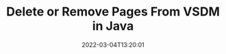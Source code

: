 ---
############################# Static ############################
layout: "auto-gen"
date: 2022-03-04T13:20:01
draft: false

############################# Head ############################
head_title: "Delete Pages from VSDM File in Java"
head_description: "Remove or delete a single page or collection of pages from a VSDM file in Java by reversing the pages order using document merger API."

############################# Header ############################
title: "Delete or Remove Pages From VSDM in Java"
description: "Delete or Remove a single page or collection of specific pages from a VSDM file using documents merger API for Java & J2SE applications."
bg_image: "https://cms.admin.containerize.com/templates/aspose/App_Themes/V3/images/bg/header1.png"
bg_overlay: false
button:
    enable: true
    icon: "fas fa-arrow-down"
    label: "Download Free Trial"
    link: "https://downloads.groupdocs.com/merger/java"

############################# SubMenu ############################
submenu:
    enable: true

    left:
        img_alt: "GroupDocs.Merger for Java"
        image: "https://cms.admin.containerize.com/templates/groupdocs/images/product-logos/90x90-noborder/groupdocs-merger-java.png"
        product: "GroupDocs.Merger"
        platform: "Java"

    middle:
        button:

            # button loop
            - link: "https://apireference.groupdocs.com/merger/java"
              text: "API Reference"

            # button loop
            - link: "https://github.com/groupdocs-merger"
              text: "Code Examples"

            # button loop
            - link: "https://products.groupdocs.app/merger/family"
              text: "Live Demos"

            # button loop
            - link: "https://purchase.groupdocs.com/pricing/merger/java"
              text: "Pricing"

    right:
        link_download: "https://downloads.groupdocs.com/merger"
        link_learn: "https://docs.groupdocs.com/merger/java"
        link_buy: "https://purchase.groupdocs.com"

############################# About ############################
about:
    enable: true
    title: "About GroupDocs.Merger for Java API"
    content: |
        [GroupDocs.Merger for Java](https://products.groupdocs.com/merger/java/) library offers a simple solution to safely merge & split between a wide range of document formats including PDF, Microsoft Office (Word, Excel, PowerPoint, OneNote), OpenDocument, HTML, images and many others within .NET applications. By adding just a few lines of the code, perform several document operations such as move, remove, rotate, swap, extract or change the orientation of pages within the documents. The documents merging API also supports previewing document pages as an image to analyse the document structure, formatting and content on the page.
        
        GroupDocs.Merger APIs are well supported on all major operating systems and Java versions including J2SE 7.0 (1.7), J2SE 8.0 (1.8) and Java 10.

############################# Steps ############################
steps:
    enable: true
    title_left: "Remove VSDM File Pages in Java"
    content_left: |
        [GroupDocs.Merger](https://products.groupdocs.com/merger/java/) makes it easy for Java developers to delete a single or a number of particular pages within a VSDM file by implementing a few easy steps.

        *   Initialise <mark>**RemoveOptions**</mark> class to specify page numbers to remove.
        *   Create new instance of <mark>**Merger**</mark> class and pass source document path as a constructor parameter.
        *   Call <mark>**removePages**</mark> method and pass <mark>**RemoveOptions**</mark> object to it.
        *   Call <mark>**save**</mark> method and pass desired file path to save resultant document.
        
    title_right: "System Requirements"
    content_right: |
        GroupDocs.Merger for Java APIs are supported on all major platforms and operating systems. Before executing the code below, please make sure that you have the following prerequisites installed on your system.

        *   Operating Systems: Microsoft Windows, Linux, MacOS
        *   Development Environments: NetBeans, IntelliJ IDEA, Eclipse
        *   Frameworks: Java 7 (1.7) and above
        *   Download the latest version of GroupDocs.Merger for Java from [Maven](https://repository.groupdocs.com/webapp/#/artifacts/browse/tree/General/repo/com/groupdocs/groupdocs-merger)
        
    code: |
        ```java
        // Remove VSDM file pages using GroupDocs.Merger API
        String filePath = "input.vsdm";
        String filePathOut = "output.vsdm";

        // Initialise RemoveOptions class to specify page numbers to remove
        RemoveOptions removeOptions = new RemoveOptions(new int[] { 3, 5 });

        // Instantiate Merger with input VSDM document
        Merger merger = new Merger("input.vsdm");

        // Call removePages method and pass RemoveOptions object to it
        merger.removePages(removeOptions);
            
        // Call Save method and pass desired file path to save the output document
        merger.save("output.vsdm");
        ```

############################# Demos ############################
demos:
    enable: true
    title: "Live Demos - Remove VSDM Document Pages Online"
    content: |
        Remove pages within VSDM files right now by visiting [GroupDocs.Merger Live Demos](https://products.groupdocs.app/merger/vsdm) website.
        The live demo has the following benefits
        
############################# About Formats ############################
about_formats:
    enable: true
    format:
        # format loop
        - icon: "far fa-file-alt"
          title: "About VSDM File Format"
          content: |
            Files with VSDM extension are drawing files created with Microsoft Visio application that supports macros. VSDM files are OPC/XML drawings that are similar to VSDX but also provide the capability to run macros when the file is opened. Macros are user-defined actions/steps that are developed in Visual Basic for Applications (VBA) and can be used to perform repetitive tasks.

          link: "https://docs.fileformat.com/image/vsdm/"

############################# More Formats ############################
more_formats:
    enable: true
    title: "Removing Pages of Other Document Formats"
    content: |
        Java documents merger & split API for file formats and images. Delete pages from the popular file formats as stated below.
    format: 
        # format loop
        - name: "Extract DOC Pages in Java"
          link: "https://products.groupdocs.com/merger/java/extract/doc/"
          description: "Microsoft Word Document"

        # format loop
        - name: "Extract DOCM Pages in Java"
          link: "https://products.groupdocs.com/merger/java/extract/docm/"
          description: "Microsoft Word Macro-Enabled Document"

        # format loop
        - name: "Extract DOCX Pages in Java"
          link: "https://products.groupdocs.com/merger/java/extract/docx/"
          description: "Microsoft Word Open XML Document"

        # format loop
        - name: "Extract DOT Pages in Java"
          link: "https://products.groupdocs.com/merger/java/extract/dot/"
          description: "Microsoft Word Document Template"

        # format loop
        - name: "Extract DOTM Pages in Java"
          link: "https://products.groupdocs.com/merger/java/extract/dotm/"
          description: "Microsoft Word Macro-Enabled Template"

        # format loop
        - name: "Extract DOTX Pages in Java"
          link: "https://products.groupdocs.com/merger/java/extract/dotx/"
          description: "Word Open XML Document Template"

        # format loop
        - name: "Extract EPUB Pages in Java"
          link: "https://products.groupdocs.com/merger/java/extract/epub/"
          description: "Digital E-Book File Format"

        # format loop
        - name: "Extract HTML Pages in Java"
          link: "https://products.groupdocs.com/merger/java/extract/html/"
          description: "Hyper Text Markup Language"

        # format loop
        - name: "Extract MHT Pages in Java"
          link: "https://products.groupdocs.com/merger/java/extract/mht/"
          description: "MIME Encapsulation of Aggregate HTML"

        # format loop
        - name: "Extract MHTML Pages in Java"
          link: "https://products.groupdocs.com/merger/java/extract/mhtml/"
          description: "MIME Encapsulation of Aggregate HTML"

        # format loop
        - name: "Extract ODP Pages in Java"
          link: "https://products.groupdocs.com/merger/java/extract/odp/"
          description: "OpenDocument Presentation File Format"

        # format loop
        - name: "Extract ODS Pages in Java"
          link: "https://products.groupdocs.com/merger/java/extract/ods/"
          description: "Open Document Spreadsheet"

        # format loop
        - name: "Extract ODT Pages in Java"
          link: "https://products.groupdocs.com/merger/java/extract/odt/"
          description: "Open Document Text"

        # format loop
        - name: "Extract OTP Pages in Java"
          link: "https://products.groupdocs.com/merger/java/extract/otp/"
          description: "Origin Graph Template"

        # format loop
        - name: "Extract OTT Pages in Java"
          link: "https://products.groupdocs.com/merger/java/extract/ott/"
          description: "Open Document Template"

        # format loop
        - name: "Extract PDF Pages in Java"
          link: "https://products.groupdocs.com/merger/java/extract/pdf/"
          description: "Portable Document"

        # format loop
        - name: "Extract POTM Pages in Java"
          link: "https://products.groupdocs.com/merger/java/extract/potm/"
          description: "Microsoft PowerPoint Template"

        # format loop
        - name: "Extract POTX Pages in Java"
          link: "https://products.groupdocs.com/merger/java/extract/potx/"
          description: "Microsoft PowerPoint Open XML Template"

        # format loop
        - name: "Extract PPS Pages in Java"
          link: "https://products.groupdocs.com/merger/java/extract/pps/"
          description: "Microsoft PowerPoint Slide Show"

        # format loop
        - name: "Extract PPSM Pages in Java"
          link: "https://products.groupdocs.com/merger/java/extract/ppsm/"
          description: "Microsoft PowerPoint Slide Show"

        # format loop
        - name: "Extract PPSX Pages in Java"
          link: "https://products.groupdocs.com/merger/java/extract/ppsx/"
          description: "PowerPoint Open XML Slide Show"

        # format loop
        - name: "Extract PPT Pages in Java"
          link: "https://products.groupdocs.com/merger/java/extract/ppt/"
          description: "PowerPoint Presentation"

        # format loop
        - name: "Extract PPTM Pages in Java"
          link: "https://products.groupdocs.com/merger/java/extract/pptm/"
          description: "Microsoft PowerPoint Presentation"

        # format loop
        - name: "Extract PPTX Pages in Java"
          link: "https://products.groupdocs.com/merger/java/extract/pptx/"
          description: "PowerPoint Open XML Presentation"

        # format loop
        - name: "Extract PS Pages in Java"
          link: "https://products.groupdocs.com/merger/java/extract/ps/"
          description: "PostScript (PS)"

        # format loop
        - name: "Extract RTF Pages in Java"
          link: "https://products.groupdocs.com/merger/java/extract/rtf/"
          description: "Rich Text File Format"

        # format loop
        - name: "Extract TEX Pages in Java"
          link: "https://products.groupdocs.com/merger/java/extract/tex/"
          description: "LaTeX Source Document"

        # format loop
        - name: "Extract VDX Pages in Java"
          link: "https://products.groupdocs.com/merger/java/extract/vdx/"
          description: "Microsoft Visio XML Drawing File Format"

        # format loop
        - name: "Extract VSDX Pages in Java"
          link: "https://products.groupdocs.com/merger/java/extract/vsdx/"
          description: "Microsoft Visio File Format"

        # format loop
        - name: "Extract VSSM Pages in Java"
          link: "https://products.groupdocs.com/merger/java/extract/vssm/"
          description: "Microsoft Visio Macro Enabled File Format"

        # format loop
        - name: "Extract VSSX Pages in Java"
          link: "https://products.groupdocs.com/merger/java/extract/vssx/"
          description: "Visio Stencil File Format"

        # format loop
        - name: "Extract VSTM Pages in Java"
          link: "https://products.groupdocs.com/merger/java/extract/vstm/"
          description: "Visio Macro-Enabled Drawing Template"

        # format loop
        - name: "Extract VSTX Pages in Java"
          link: "https://products.groupdocs.com/merger/java/extract/vstx/"
          description: "Microsoft Visio File Format"

        # format loop
        - name: "Extract VSX Pages in Java"
          link: "https://products.groupdocs.com/merger/java/extract/vsx/"
          description: "Vector Scalar Extension"

        # format loop
        - name: "Extract VTX Pages in Java"
          link: "https://products.groupdocs.com/merger/java/extract/vtx/"
          description: "Microsoft Visio Drawing Template"

        # format loop
        - name: "Extract XLAM Pages in Java"
          link: "https://products.groupdocs.com/merger/java/extract/xlam/"
          description: "Microsoft Excel Macro-Enabled Add-In"

        # format loop
        - name: "Extract XLS Pages in Java"
          link: "https://products.groupdocs.com/merger/java/extract/xls/"
          description: "Microsoft Excel Binary File Format"

        # format loop
        - name: "Extract XLSB Pages in Java"
          link: "https://products.groupdocs.com/merger/java/extract/xlsb/"
          description: "Microsoft Excel Binary Spreadsheet File"

        # format loop
        - name: "Extract XLSM Pages in Java"
          link: "https://products.groupdocs.com/merger/java/extract/xlsm/"
          description: "Microsoft Excel Macro-Enabled Spreadsheet"

        # format loop
        - name: "Extract XLSX Pages in Java"
          link: "https://products.groupdocs.com/merger/java/extract/xlsx/"
          description: "Microsoft Excel Open XML Spreadsheet"

        # format loop
        - name: "Extract XLT Pages in Java"
          link: "https://products.groupdocs.com/merger/java/extract/xlt/"
          description: "Microsoft Excel Template"

        # format loop
        - name: "Extract XLTM Pages in Java"
          link: "https://products.groupdocs.com/merger/java/extract/xltm/"
          description: "Microsoft Excel Macro-Enabled Template"

        # format loop
        - name: "Extract XLTX Pages in Java"
          link: "https://products.groupdocs.com/merger/java/extract/xltx/"
          description: "Microsoft Excel Open XML Template"

        # format loop
        - name: "Extract XPS Pages in Java"
          link: "https://products.groupdocs.com/merger/java/extract/xps/"
          description: "Open XML Paper Specification"



############################# Back to top ###############################
back_to_top:
    enable: true
---